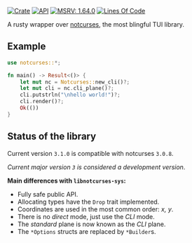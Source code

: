 [![Crate](https://img.shields.io/crates/v/notcurses.svg)](https://crates.io/crates/notcurses)
[![API](https://docs.rs/notcurses/badge.svg)](https://docs.rs/notcurses/)
[![MSRV: 1.64.0](https://flat.badgen.net/badge/MSRV/1.64.0/purple)](https://releases.rs/docs/released/1.64.0/)
[![Lines Of Code](https://tokei.rs/b1/github/dankamongmen/notcurses-rs?category=code)](https://github.com/dankamongmen/notcurses-rs)

A rusty wrapper over [notcurses][0], the most blingful TUI library.

[0]:https://github.com/dankamongmen/notcurses

## Example

```rust
use notcurses::*;

fn main() -> Result<()> {
    let mut nc = Notcurses::new_cli()?;
    let mut cli = nc.cli_plane()?;
    cli.putstrln("\nhello world!")?;
    cli.render()?;
    Ok(())
}
```

## Status of the library
Current version `3.1.0` is compatible with notcurses `3.0.8`.

*Current major version `3` is considered a development version*.

**Main differences with `libnotcurses-sys`:**
- Fully safe public API.
- Allocating types have the `Drop` trait implemented.
- Coordinates are used in the most common order: *x, y*.
- There is no *direct* mode, just use the *CLI* mode.
- The *standard* plane is now known as the *CLI* plane.
- The `*Options` structs are replaced by `*Builder`s.
